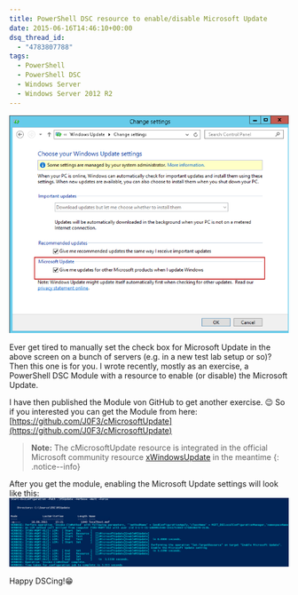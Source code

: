 ```yaml
---
title: PowerShell DSC resource to enable/disable Microsoft Update
date: 2015-06-16T14:46:10+00:00
dsq_thread_id:
  - "4783807788"
tags:
  - PowerShell
  - PowerShell DSC
  - Windows Server
  - Windows Server 2012 R2
---
```


![MSUpdate](/assets/images/MicrosoftUpdate.png)

Ever get tired to manually set the check box for Microsoft Update in the above screen on a bunch of servers (e.g. in a new test lab setup or so)? Then this one is for you. I wrote recently, mostly as an exercise, a PowerShell DSC Module with a resource to enable (or disable) the Microsoft Update.

I have then published the Module von GitHub to get another exercise. 😉 So if you interested you can get the Module from here: [https://github.com/J0F3/cMicrosoftUpdate](https://github.com/J0F3/cMicrosoftUpdate)

>**Note:** The cMicrosoftUpdate resource is integrated in the official Microsoft community resource [xWindowsUpdate](https://github.com/PowerShell/xWindowsUpdate) in the meantime
{: .notice--info}

After you get the module, enabling the Microsoft Update settings will look like this: ![DSCMSUpdate](/assets/images/EnableMSUpdateDSC.png)

Happy DSCing!😁